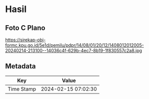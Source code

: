 # Hasil

## Foto C Plano

https://sirekap-obj-formc.kpu.go.id/5e1d/pemilu/pdpr/14/08/01/20/12/1408012012005-20240214-213100--14036c4f-629b-4ec7-8b19-1f830557c2a8.jpg


## Metadata

| Key        | Value               |
| ---------- | ------------------- |
| Time Stamp | 2024-02-15 07:02:30 |



